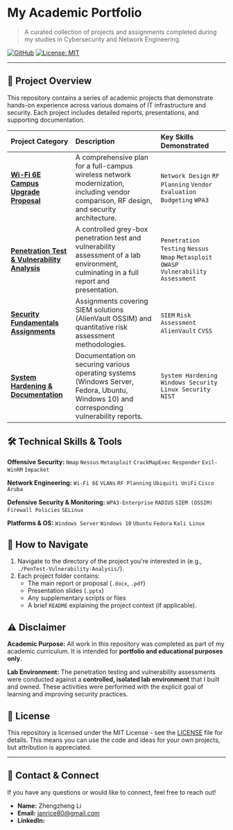 # My Academic Portfolio

> A curated collection of projects and assignments completed during my studies in Cybersecurity and Network Engineering.

[![GitHub](https://img.shields.io/badge/GitHub-Portfolio-blue?style=flat&logo=github)](https://github.com/your-username/your-repo-name)
[![License: MIT](https://img.shields.io/badge/License-MIT-yellow.svg)](https://opensource.org/licenses/MIT)

---

## 📁 Project Overview

This repository contains a series of academic projects that demonstrate hands-on experience across various domains of IT infrastructure and security. Each project includes detailed reports, presentations, and supporting documentation.

| Project Category | Description | Key Skills Demonstrated |
| :--- | :--- | :--- |
| **[Wi-Fi 6E Campus Upgrade Proposal](./Wi-Fi-6E-Upgrade-Proposal/)** | A comprehensive plan for a full-campus wireless network modernization, including vendor comparison, RF design, and security architecture. | `Network Design` `RF Planning` `Vendor Evaluation` `Budgeting` `WPA3` |
| **[Penetration Test & Vulnerability Analysis](./PenTest-Vulnerability-Analysis/)** | A controlled grey-box penetration test and vulnerability assessment of a lab environment, culminating in a full report and presentation. | `Penetration Testing` `Nessus` `Nmap` `Metasploit` `OWASP` `Vulnerability Assessment` |
| **[Security Fundamentals Assignments](./Security-Fundamentals/)** | Assignments covering SIEM solutions (AlienVault OSSIM) and quantitative risk assessment methodologies. | `SIEM` `Risk Assessment` `AlienVault` `CVSS` |
| **[System Hardening & Documentation](./System-Documentation/)** | Documentation on securing various operating systems (Windows Server, Fedora, Ubuntu, Windows 10) and corresponding vulnerability reports. | `System Hardening` `Windows Security` `Linux Security` `NIST` |

## 🛠️ Technical Skills & Tools

**Offensive Security:**
`Nmap` `Nessus` `Metasploit` `CrackMapExec` `Responder` `Evil-WinRM` `Impacket`

**Network Engineering:**
`Wi-Fi 6E` `VLANs` `RF Planning` `Ubiquiti UniFi` `Cisco` `Aruba`

**Defensive Security & Monitoring:**
`WPA3-Enterprise` `RADIUS` `SIEM (OSSIM)` `Firewall Policies` `SELinux`

**Platforms & OS:**
`Windows Server` `Windows 10` `Ubuntu` `Fedora` `Kali Linux`

## 🚀 How to Navigate

1.  Navigate to the directory of the project you're interested in (e.g., `./PenTest-Vulnerability-Analysis/`).
2.  Each project folder contains:
    *   The main report or proposal (`.docx`, `.pdf`)
    *   Presentation slides (`.pptx`)
    *   Any supplementary scripts or files
    *   A brief `README` explaining the project context (if applicable).

## ⚠️ Disclaimer

**Academic Purpose:** All work in this repository was completed as part of my academic curriculum. It is intended for **portfolio and educational purposes only**.

**Lab Environment:** The penetration testing and vulnerability assessments were conducted against a **controlled, isolated lab environment** that I built and owned. These activities were performed with the explicit goal of learning and improving security practices.

## 📄 License

This repository is licensed under the MIT License - see the [LICENSE](LICENSE) file for details. This means you can use the code and ideas for your own projects, but attribution is appreciated.

---

## 📧 Contact & Connect

If you have any questions or would like to connect, feel free to reach out!

*   **Name:** Zhengzheng Li
*   **Email:** janrice80@gmail.com
*   **LinkedIn:** 
